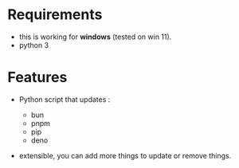 # Requirements
- this is working for **windows** (tested on win 11). 
- python 3

# Features
- Python script that updates :
    - bun
    - pnpm
    - pip
    - deno

- extensible, you can add more things to update or remove things.
